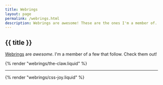 ```yaml
---
title: Webrings
layout: page
permalink: /webrings.html
description: Webrings are awesome! These are the ones I'm a member of.
---
```

<h2 class="page-header">{{ title }}</h2>

[Webrings](https://en.wikipedia.org/wiki/Webring) are _awesome_. I'm a member of a few that follow. Check them out!

{% render "webrings/the-claw.liquid" %}
<hr />
{% render "webrings/css-joy.liquid" %}
